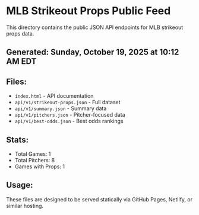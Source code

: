 # MLB Strikeout Props Public Feed

This directory contains the public JSON API endpoints for MLB strikeout props data.

## Generated: Sunday, October 19, 2025 at 10:12 AM EDT

## Files:
- `index.html` - API documentation
- `api/v1/strikeout-props.json` - Full dataset
- `api/v1/summary.json` - Summary data
- `api/v1/pitchers.json` - Pitcher-focused data  
- `api/v1/best-odds.json` - Best odds rankings

## Stats:
- Total Games: 1
- Total Pitchers: 8
- Games with Props: 1

## Usage:
These files are designed to be served statically via GitHub Pages, Netlify, or similar hosting.
